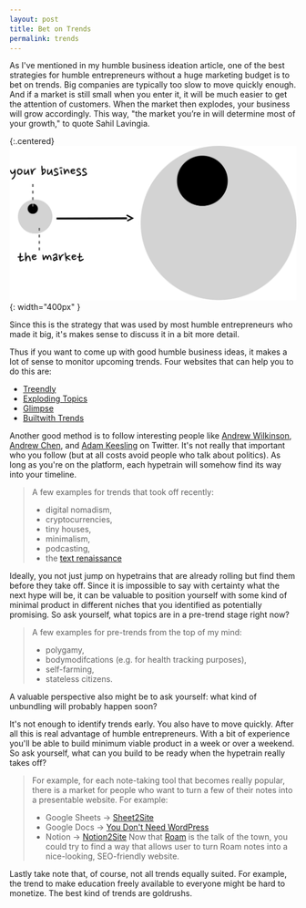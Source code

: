 ```yaml
---
layout: post
title: Bet on Trends
permalink: trends
---
```



As I've mentioned in my humble business ideation article, one of the best strategies for humble entrepreneurs without a huge marketing budget is to bet on trends. Big companies are typically too slow to move quickly enough. And if a market is still small when you enter it, it will be much easier to get the attention of customers. When the market then explodes, your business will grow accordingly. This way, "the market you’re in will determine most of your growth," to quote Sahil Lavingia.

{:.centered}
![](/images/marketgrowth.svg){: width="400px" }

Since this is the strategy that was used by most humble entrepreneurs who made it big, it's makes sense to discuss it in a bit more detail. 

Thus if you want to come up with good humble business ideas, it makes a lot of sense to monitor upcoming trends. Four websites that can help you to do this are:

- [Treendly](https://treendly.com/)
- [Exploding Topics](https://explodingtopics.com/)
- [Glimpse](https://meetglimpse.com/)
- [Builtwith Trends](https://trends.builtwith.com/)

Another good method is to follow interesting people like [Andrew Wilkinson](https://twitter.com/awilkinson), [Andrew Chen](https://twitter.com/andrewchen), and [Adam Keesling](@adam_keesling) on Twitter. It's not really that important who you follow (but at all costs avoid people who talk about politics). As long as you're on the platform, each hypetrain will somehow find its way into your timeline.


>A few examples for trends that took off recently: 
>
>- digital nomadism,
>- cryptocurrencies,
>- tiny houses,
>- minimalism,
>- podcasting,
>- the [text renaissance](https://www.ribbonfarm.com/2020/02/24/a-text-renaissance/)

Ideally, you not just jump on hypetrains that are already rolling but find them before they take off. Since it is impossible to say with certainty what the next hype will be, it can be valuable to position yourself with some kind of minimal product in different niches that you identified as potentially promising. So ask yourself, what topics are in a pre-trend stage right now? 

>A few examples for pre-trends from the top of my mind:
>
>- polygamy,
>- bodymodifcations (e.g. for health tracking purposes),
>- self-farming,
>- stateless citizens.

A valuable perspective also might be to ask yourself: what kind of unbundling will probably happen soon?

It's not enough to identify trends early. You also have to move quickly. After all this is real advantage of humble entrepreneurs.  With a bit of experience you'll be able to build minimum viable product in a week or over a weekend. So ask yourself, what can you build to be ready when the hypetrain really takes off? 

>For example, for each note-taking tool that becomes really popular, there is a market for people who want to turn a few of their notes into a presentable website. For example:
>
>- Google Sheets → [Sheet2Site](https://www.sheet2site.com/)
>- Google Docs → [You Don't Need WordPress](https://youdontneedwp.com/)
>- Notion → [Notion2Site](https://notion2site.com/)
>Now that [Roam](https://roamresearch.com/) is the talk of the town, you could try to find a way that allows user to turn Roam notes into a nice-looking, SEO-friendly website. 

Lastly take note that, of course, not all trends equally suited. For example, the trend to make education freely available to everyone might be hard to monetize. The best kind of trends are goldrushs.